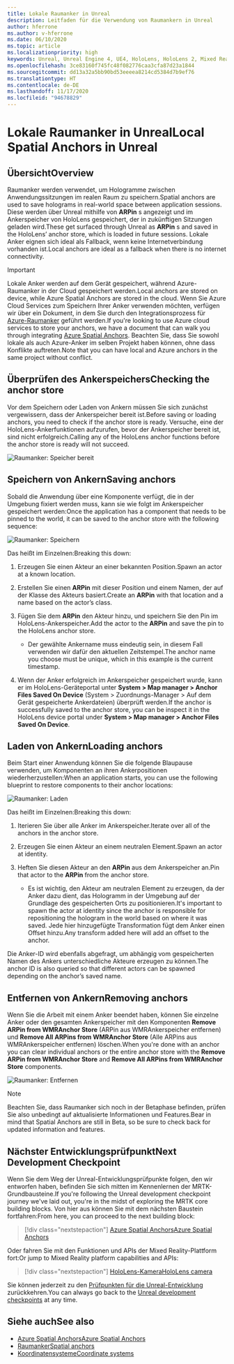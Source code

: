 ```yaml
---
title: Lokale Raumanker in Unreal
description: Leitfaden für die Verwendung von Raumankern in Unreal
author: hferrone
ms.author: v-hferrone
ms.date: 06/10/2020
ms.topic: article
ms.localizationpriority: high
keywords: Unreal, Unreal Engine 4, UE4, HoloLens, HoloLens 2, Mixed Reality, Entwicklung, Features, Dokumentation, Leitfäden, Hologramme, Raumanker, Mixed Reality-Headset, Windows Mixed Reality-Headset, Virtual Reality-Headset
ms.openlocfilehash: 3ce83160f745fc48f082776caa3cfa87d23a1844
ms.sourcegitcommit: dd13a32a5bb90bd53eeeea8214cd5384d7b9ef76
ms.translationtype: HT
ms.contentlocale: de-DE
ms.lasthandoff: 11/17/2020
ms.locfileid: "94678829"
---
```

# <a name="local-spatial-anchors-in-unreal"></a><span data-ttu-id="ba48c-104">Lokale Raumanker in Unreal</span><span class="sxs-lookup"><span data-stu-id="ba48c-104">Local Spatial Anchors in Unreal</span></span>

## <a name="overview"></a><span data-ttu-id="ba48c-105">Übersicht</span><span class="sxs-lookup"><span data-stu-id="ba48c-105">Overview</span></span>

<span data-ttu-id="ba48c-106">Raumanker werden verwendet, um Hologramme zwischen Anwendungssitzungen im realen Raum zu speichern.</span><span class="sxs-lookup"><span data-stu-id="ba48c-106">Spatial anchors are used to save holograms in real-world space between application sessions.</span></span> <span data-ttu-id="ba48c-107">Diese werden über Unreal mithilfe von **ARPin** s angezeigt und im Ankerspeicher von HoloLens gespeichert, der in zukünftigen Sitzungen geladen wird.</span><span class="sxs-lookup"><span data-stu-id="ba48c-107">These get surfaced through Unreal as **ARPin** s and saved in the HoloLens’ anchor store, which is loaded in future sessions.</span></span> <span data-ttu-id="ba48c-108">Lokale Anker eignen sich ideal als Fallback, wenn keine Internetverbindung vorhanden ist.</span><span class="sxs-lookup"><span data-stu-id="ba48c-108">Local anchors are ideal as a fallback when there is no internet connectivity.</span></span>

> [!IMPORTANT]
> <span data-ttu-id="ba48c-109">Lokale Anker werden auf dem Gerät gespeichert, während Azure-Raumanker in der Cloud gespeichert werden.</span><span class="sxs-lookup"><span data-stu-id="ba48c-109">Local anchors are stored on device, while Azure Spatial Anchors are stored in the cloud.</span></span> <span data-ttu-id="ba48c-110">Wenn Sie Azure Cloud Services zum Speichern Ihrer Anker verwenden möchten, verfügen wir über ein Dokument, in dem Sie durch den Integrationsprozess für [Azure-Raumanker](unreal-azure-spatial-anchors.md) geführt werden.</span><span class="sxs-lookup"><span data-stu-id="ba48c-110">If you're looking to use Azure cloud services to store your anchors, we have a document that can walk you through integrating [Azure Spatial Anchors](unreal-azure-spatial-anchors.md).</span></span> <span data-ttu-id="ba48c-111">Beachten Sie, dass Sie sowohl lokale als auch Azure-Anker im selben Projekt haben können, ohne dass Konflikte auftreten.</span><span class="sxs-lookup"><span data-stu-id="ba48c-111">Note that you can have local and Azure anchors in the same project without conflict.</span></span>

## <a name="checking-the-anchor-store"></a><span data-ttu-id="ba48c-112">Überprüfen des Ankerspeichers</span><span class="sxs-lookup"><span data-stu-id="ba48c-112">Checking the anchor store</span></span>

<span data-ttu-id="ba48c-113">Vor dem Speichern oder Laden von Ankern müssen Sie sich zunächst vergewissern, dass der Ankerspeicher bereit ist.</span><span class="sxs-lookup"><span data-stu-id="ba48c-113">Before saving or loading anchors, you need to check if the anchor store is ready.</span></span>  <span data-ttu-id="ba48c-114">Versuche, eine der HoloLens-Ankerfunktionen aufzurufen, bevor der Ankerspeicher bereit ist, sind nicht erfolgreich.</span><span class="sxs-lookup"><span data-stu-id="ba48c-114">Calling any of the HoloLens anchor functions before the anchor store is ready will not succeed.</span></span>  

![Raumanker: Speicher bereit](images/unreal-spatialanchors-store-ready.PNG)

## <a name="saving-anchors"></a><span data-ttu-id="ba48c-116">Speichern von Ankern</span><span class="sxs-lookup"><span data-stu-id="ba48c-116">Saving anchors</span></span>

<span data-ttu-id="ba48c-117">Sobald die Anwendung über eine Komponente verfügt, die in der Umgebung fixiert werden muss, kann sie wie folgt im Ankerspeicher gespeichert werden:</span><span class="sxs-lookup"><span data-stu-id="ba48c-117">Once the application has a component that needs to be pinned to the world, it can be saved to the anchor store with the following sequence:</span></span> 

![Raumanker: Speichern](images/unreal-spatialanchors-save.PNG)

<span data-ttu-id="ba48c-119">Das heißt im Einzelnen:</span><span class="sxs-lookup"><span data-stu-id="ba48c-119">Breaking this down:</span></span>
1. <span data-ttu-id="ba48c-120">Erzeugen Sie einen Akteur an einer bekannten Position.</span><span class="sxs-lookup"><span data-stu-id="ba48c-120">Spawn an actor at a known location.</span></span>
2. <span data-ttu-id="ba48c-121">Erstellen Sie einen **ARPin** mit dieser Position und einem Namen, der auf der Klasse des Akteurs basiert.</span><span class="sxs-lookup"><span data-stu-id="ba48c-121">Create an **ARPin** with that location and a name based on the actor’s class.</span></span> 
3. <span data-ttu-id="ba48c-122">Fügen Sie dem **ARPin** den Akteur hinzu, und speichern Sie den Pin im HoloLens-Ankerspeicher.</span><span class="sxs-lookup"><span data-stu-id="ba48c-122">Add the actor to the **ARPin** and save the pin to the HoloLens anchor store.</span></span>  
    * <span data-ttu-id="ba48c-123">Der gewählte Ankername muss eindeutig sein, in diesem Fall verwenden wir dafür den aktuellen Zeitstempel.</span><span class="sxs-lookup"><span data-stu-id="ba48c-123">The anchor name you choose must be unique, which in this example is the current timestamp.</span></span> 

4. <span data-ttu-id="ba48c-124">Wenn der Anker erfolgreich im Ankerspeicher gespeichert wurde, kann er im HoloLens-Geräteportal unter **System > Map manager > Anchor Files Saved On Device** (System > Zuordnungs-Manager > Auf dem Gerät gespeicherte Ankerdateien) überprüft werden.</span><span class="sxs-lookup"><span data-stu-id="ba48c-124">If the anchor is successfully saved to the anchor store, you can be inspect it in the HoloLens device portal under **System > Map manager > Anchor Files Saved On Device**.</span></span> 

## <a name="loading-anchors"></a><span data-ttu-id="ba48c-125">Laden von Ankern</span><span class="sxs-lookup"><span data-stu-id="ba48c-125">Loading anchors</span></span>

<span data-ttu-id="ba48c-126">Beim Start einer Anwendung können Sie die folgende Blaupause verwenden, um Komponenten an ihren Ankerpositionen wiederherzustellen:</span><span class="sxs-lookup"><span data-stu-id="ba48c-126">When an application starts, you can use the following blueprint to restore components to their anchor locations:</span></span>

![Raumanker: Laden](images/unreal-spatialanchors-load.PNG)

<span data-ttu-id="ba48c-128">Das heißt im Einzelnen:</span><span class="sxs-lookup"><span data-stu-id="ba48c-128">Breaking this down:</span></span>
1. <span data-ttu-id="ba48c-129">Iterieren Sie über alle Anker im Ankerspeicher.</span><span class="sxs-lookup"><span data-stu-id="ba48c-129">Iterate over all of the anchors in the anchor store.</span></span> 
2. <span data-ttu-id="ba48c-130">Erzeugen Sie einen Akteur an einem neutralen Element.</span><span class="sxs-lookup"><span data-stu-id="ba48c-130">Spawn an actor at identity.</span></span>
3. <span data-ttu-id="ba48c-131">Heften Sie diesen Akteur an den **ARPin** aus dem Ankerspeicher an.</span><span class="sxs-lookup"><span data-stu-id="ba48c-131">Pin that actor to the **ARPin** from the anchor store.</span></span>  

    * <span data-ttu-id="ba48c-132">Es ist wichtig, den Akteur am neutralen Element zu erzeugen, da der Anker dazu dient, das Hologramm in der Umgebung auf der Grundlage des gespeicherten Orts zu positionieren.</span><span class="sxs-lookup"><span data-stu-id="ba48c-132">It's important to spawn the actor at identity since the anchor is responsible for repositioning the hologram in the world based on where it was saved.</span></span> <span data-ttu-id="ba48c-133">Jede hier hinzugefügte Transformation fügt dem Anker einen Offset hinzu.</span><span class="sxs-lookup"><span data-stu-id="ba48c-133">Any transform added here will add an offset to the anchor.</span></span> 

<span data-ttu-id="ba48c-134">Die Anker-ID wird ebenfalls abgefragt, um abhängig vom gespeicherten Namen des Ankers unterschiedliche Akteure erzeugen zu können.</span><span class="sxs-lookup"><span data-stu-id="ba48c-134">The anchor ID is also queried so that different actors can be spawned depending on the anchor’s saved name.</span></span> 

## <a name="removing-anchors"></a><span data-ttu-id="ba48c-135">Entfernen von Ankern</span><span class="sxs-lookup"><span data-stu-id="ba48c-135">Removing anchors</span></span> 

<span data-ttu-id="ba48c-136">Wenn Sie die Arbeit mit einem Anker beendet haben, können Sie einzelne Anker oder den gesamten Ankerspeicher mit den Komponenten **Remove ARPin from WMRAnchor Store** (ARPin aus WMRAnkerspeicher entfernen) und **Remove All ARPins from WMRAnchor Store** (Alle ARPins aus WMRAnkerspeicher entfernen) löschen.</span><span class="sxs-lookup"><span data-stu-id="ba48c-136">When you're done with an anchor you can clear individual anchors or the entire anchor store with the **Remove ARPin from WMRAnchor Store** and **Remove All ARPins from WMRAnchor Store** components.</span></span>

![Raumanker: Entfernen](images/unreal-spatialanchors-remove.PNG)

> [!NOTE]
> <span data-ttu-id="ba48c-138">Beachten Sie, dass Raumanker sich noch in der Betaphase befinden, prüfen Sie also unbedingt auf aktualisierte Informationen und Features.</span><span class="sxs-lookup"><span data-stu-id="ba48c-138">Bear in mind that Spatial Anchors are still in Beta, so be sure to check back for updated information and features.</span></span>

## <a name="next-development-checkpoint"></a><span data-ttu-id="ba48c-139">Nächster Entwicklungsprüfpunkt</span><span class="sxs-lookup"><span data-stu-id="ba48c-139">Next Development Checkpoint</span></span>

<span data-ttu-id="ba48c-140">Wenn Sie dem Weg der Unreal-Entwicklungsprüfpunkte folgen, den wir entworfen haben, befinden Sie sich mitten im Kennenlernen der MRTK-Grundbausteine.</span><span class="sxs-lookup"><span data-stu-id="ba48c-140">If you're following the Unreal development checkpoint journey we've laid out, you're in the midst of exploring the MRTK core building blocks.</span></span> <span data-ttu-id="ba48c-141">Von hier aus können Sie mit dem nächsten Baustein fortfahren:</span><span class="sxs-lookup"><span data-stu-id="ba48c-141">From here, you can proceed to the next building block:</span></span> 

> [!div class="nextstepaction"]
> [<span data-ttu-id="ba48c-142">Azure Spatial Anchors</span><span class="sxs-lookup"><span data-stu-id="ba48c-142">Azure Spatial Anchors</span></span>](unreal-azure-spatial-anchors.md)

<span data-ttu-id="ba48c-143">Oder fahren Sie mit den Funktionen und APIs der Mixed Reality-Plattform fort:</span><span class="sxs-lookup"><span data-stu-id="ba48c-143">Or jump to Mixed Reality platform capabilities and APIs:</span></span>

> [!div class="nextstepaction"]
> [<span data-ttu-id="ba48c-144">HoloLens-Kamera</span><span class="sxs-lookup"><span data-stu-id="ba48c-144">HoloLens camera</span></span>](unreal-hololens-camera.md)

<span data-ttu-id="ba48c-145">Sie können jederzeit zu den [Prüfpunkten für die Unreal-Entwicklung](unreal-development-overview.md#2-core-building-blocks) zurückkehren.</span><span class="sxs-lookup"><span data-stu-id="ba48c-145">You can always go back to the [Unreal development checkpoints](unreal-development-overview.md#2-core-building-blocks) at any time.</span></span>

## <a name="see-also"></a><span data-ttu-id="ba48c-146">Siehe auch</span><span class="sxs-lookup"><span data-stu-id="ba48c-146">See also</span></span>
* [<span data-ttu-id="ba48c-147">Azure Spatial Anchors</span><span class="sxs-lookup"><span data-stu-id="ba48c-147">Azure Spatial Anchors</span></span>](unreal-azure-spatial-anchors.md)
* [<span data-ttu-id="ba48c-148">Raumanker</span><span class="sxs-lookup"><span data-stu-id="ba48c-148">Spatial anchors</span></span>](../../design/spatial-anchors.md)
* [<span data-ttu-id="ba48c-149">Koordinatensysteme</span><span class="sxs-lookup"><span data-stu-id="ba48c-149">Coordinate systems</span></span>](../../design/coordinate-systems.md)
